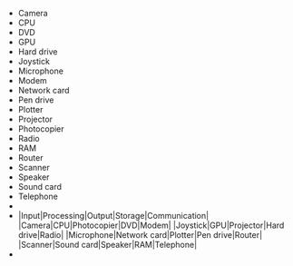- Camera
- CPU
- DVD
- GPU
- Hard drive
- Joystick
- Microphone
- Modem
- Network card
- Pen drive
- Plotter
- Projector
- Photocopier
- Radio
- RAM
- Router
- Scanner
- Speaker
- Sound card
- Telephone
-
- |Input|Processing|Output|Storage|Communication|
  |Camera|CPU|Photocopier|DVD|Modem|
  |Joystick|GPU|Projector|Hard drive|Radio|
  |Microphone|Network card|Plotter|Pen drive|Router|
  |Scanner|Sound card|Speaker|RAM|Telephone|
-